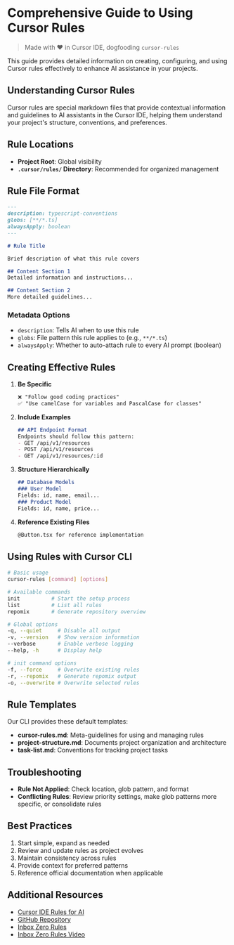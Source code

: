 # Comprehensive Guide to Using Cursor Rules
> Made with ❤️ in Cursor IDE, dogfooding `cursor-rules`

This guide provides detailed information on creating, configuring, and using Cursor rules effectively to enhance AI assistance in your projects.

## Understanding Cursor Rules

Cursor rules are special markdown files that provide contextual information and guidelines to AI assistants in the Cursor IDE, helping them understand your project's structure, conventions, and preferences.

## Rule Locations

- **Project Root**: Global visibility
- **`.cursor/rules/` Directory**: Recommended for organized management

## Rule File Format

```markdown
---
description: typescript-conventions
globs: [**/*.ts]
alwaysApply: boolean
---

# Rule Title

Brief description of what this rule covers

## Content Section 1
Detailed information and instructions...

## Content Section 2
More detailed guidelines...
```

### Metadata Options

- `description`: Tells AI when to use this rule
- `globs`: File pattern this rule applies to (e.g., `**/*.ts`)
- `alwaysApply`: Whether to auto-attach rule to every AI prompt (boolean)

## Creating Effective Rules

1. **Be Specific**
   ```markdown
   ❌ "Follow good coding practices"
   ✅ "Use camelCase for variables and PascalCase for classes"
   ```

2. **Include Examples**
   ```markdown
   ## API Endpoint Format
   Endpoints should follow this pattern:
   - GET /api/v1/resources
   - POST /api/v1/resources
   - GET /api/v1/resources/:id
   ```

3. **Structure Hierarchically**
   ```markdown
   ## Database Models
   ### User Model
   Fields: id, name, email...
   ### Product Model
   Fields: id, name, price...
   ```

4. **Reference Existing Files**
   ```markdown
   @Button.tsx for reference implementation
   ```

## Using Rules with Cursor CLI

```bash
# Basic usage
cursor-rules [command] [options]

# Available commands
init          # Start the setup process
list          # List all rules
repomix       # Generate repository overview

# Global options
-q, --quiet     # Disable all output
-v, --version   # Show version information
--verbose       # Enable verbose logging
--help, -h      # Display help

# init command options
-f, --force     # Overwrite existing rules
-r, --repomix   # Generate repomix output
-o, --overwrite # Overwrite selected rules
```

## Rule Templates

Our CLI provides these default templates:

- **cursor-rules.md**: Meta-guidelines for using and managing rules
- **project-structure.md**: Documents project organization and architecture
- **task-list.md**: Conventions for tracking project tasks


## Troubleshooting

- **Rule Not Applied**: Check location, glob pattern, and format
- **Conflicting Rules**: Review priority settings, make glob patterns more specific, or consolidate rules

## Best Practices

1. Start simple, expand as needed
2. Review and update rules as project evolves
3. Maintain consistency across rules
4. Provide context for preferred patterns
5. Reference official documentation when applicable

## Additional Resources

- [Cursor IDE Rules for AI](https://docs.cursor.com/context/rules-for-ai)
- [GitHub Repository](https://github.com/gabimoncha/cursor-rules-cli)
- [Inbox Zero Rules](https://github.com/elie222/inbox-zero/tree/main/.cursor/rules) 
- [Inbox Zero Rules Video](https://www.youtube.com/watch?v=ABozvKmctkc) 